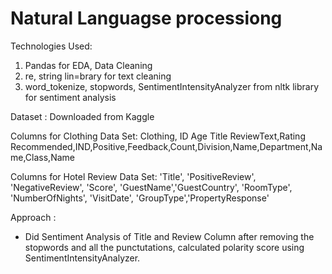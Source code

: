 # Natural Languagse processiong

Technologies Used:
1. Pandas for EDA, Data Cleaning
2. re, string lin=brary for text cleaning
3. word_tokenize, stopwords, SentimentIntensityAnalyzer from nltk library for sentiment analysis

Dataset :
Downloaded from Kaggle

Columns for Clothing Data Set:
Clothing, ID Age Title ReviewText,Rating Recommended,IND,Positive,Feedback,Count,Division,Name,Department,Name,Class,Name

Columns for Hotel Review Data Set:
'Title', 'PositiveReview', 'NegativeReview', 'Score', 'GuestName','GuestCountry', 'RoomType', 'NumberOfNights', 'VisitDate', 'GroupType','PropertyResponse'

Approach :
- Did Sentiment Analysis of Title and Review Column after removing the stopwords and all the punctutations, calculated polarity score using SentimentIntensityAnalyzer.
